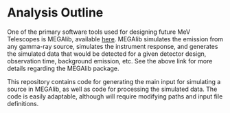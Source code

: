 # Analysis Outline <br />
One of the primary software tools used for designing future MeV Telescopes is MEGAlib, available [here](http://megalibtoolkit.com/home.html). MEGAlib simulates the emission from any gamma-ray source, simulates the instrument response, and generates the simulated data that would be detected for a given detector design, observation time, background emission, etc. See the above link for more details regarding the MEGAlib package. 

This repository contains code for generating the main input for simulating a source in MEGAlib, as well as code for processing the simulated data. The code is easily adaptable, although will require modifying paths and input file definitions. 
